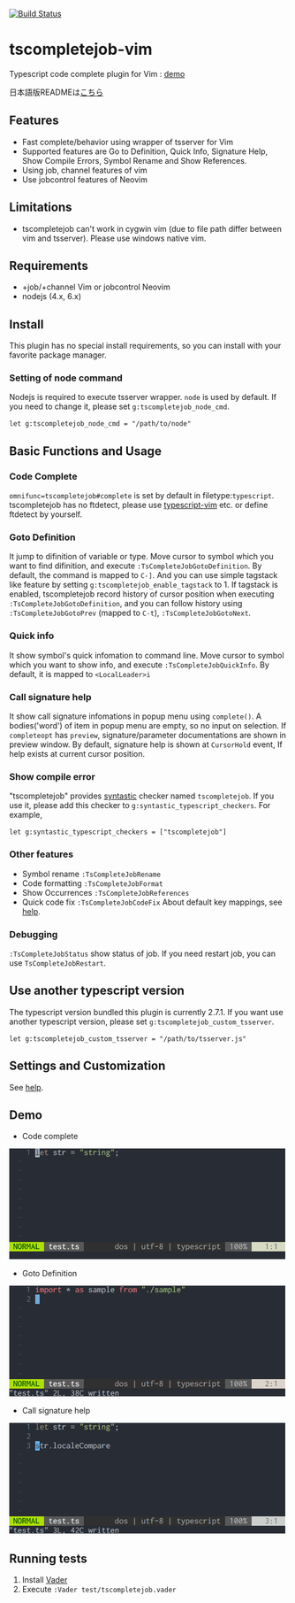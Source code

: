 [![Build Status](https://travis-ci.org/runoshun/tscompletejob.svg?branch=master)](https://travis-ci.org/runoshun/tscompletejob)

tscompletejob-vim
============================
Typescript code complete plugin for Vim : [demo](#demo)

日本語版READMEは[こちら](README-jp.md)

Features
-----------------------------------------------------------------------
- Fast complete/behavior using wrapper of tsserver for Vim
- Supported features are Go to Definition, Quick Info, Signature Help,
  Show Compile Errors, Symbol Rename and Show References.
- Using job, channel features of vim
- Use jobcontrol features of Neovim

Limitations
-----------------------------------------------------------------------
- tscompletejob can't work in cygwin vim (due to file path differ between vim and tsserver). Please use windows native vim.

Requirements
-----------------------------------------------------------------------
- +job/+channel Vim or jobcontrol Neovim
- nodejs (4.x, 6.x)

Install
-----------------------------------------------------------------------
This plugin has no special install requirements, so you can install with
your favorite package manager.

### Setting of node command
Nodejs is required to execute tsserver wrapper. `node` is used by default.
If you need to change it, please set `g:tscompletejob_node_cmd`.
```vim
let g:tscompletejob_node_cmd = "/path/to/node"
```

Basic Functions and Usage
-----------------------------------------------------------------------
### Code Complete
`omnifunc=tscompletejob#complete` is set by default in filetype:`typescript`.
tscompletejob has no ftdetect, please use [typescript-vim](https://github.com/leafgarland/typescript-vim)
etc. or define ftdetect by yourself.


### Goto Definition
It jump to difinition of variable or type.
Move cursor to symbol which you want to find difinition, and execute `:TsCompleteJobGotoDefinition`. By default, the command is mapped to `C-]`.
And you can use simple tagstack like feature by setting `g:tscompletejob_enable_tagstack` to 1. If tagstack is enabled, tscompletejob record history of cursor position when executing `:TsCompleteJobGotoDefinition`, and you can follow history using `:TsCompleteJobGotoPrev` (mapped to `C-t`), `:TsCompleteJobGotoNext`.

### Quick info
It show symbol's quick infomation to command line.
Move cursor to symbol which you want to show info, and execute `:TsCompleteJobQuickInfo`. By default, it is mapped to `<LocalLeader>i`

### Call signature help
It show call signature infomations in popup menu using `complete()`. A bodies('word') of item in popup menu are empty, so no input on selection. If `completeopt` has `preview`, signature/parameter documentations are shown in preview window.
By default, signature help is shown at `CursorHold` event, If help exists at current cursor position.

### Show compile error
"tscompletejob" provides [syntastic](https://github.com/scrooloose/syntastic) checker named `tscompletejob`. If you use it, please add this checker to `g:syntastic_typescript_checkers`. For example,
```vim
let g:syntastic_typescript_checkers = ["tscompletejob"]
```

### Other features
 - Symbol rename `:TsCompleteJobRename`
 - Code formatting `:TsCompleteJobFormat`
 - Show Occurrences `:TsCompleteJobReferences`
 - Quick code fix `:TsCompleteJobCodeFix`
About default key mappings, see [help](doc/tscompletejob.txt).

### Debugging
`:TsCompleteJobStatus` show status of job. If you need restart job, you can use `TsCompleteJobRestart`.


Use another typescript version
-----------------------------------------------------------------------
The typescript version bundled this plugin is currently 2.7.1. If you want use another typescript version, please set `g:tscompletejob_custom_tsserver`.
```vim
let g:tscompletejob_custom_tsserver = "/path/to/tsserver.js"
```

Settings and Customization
-----------------------------------------------------------------------
See [help](doc/tscompletejob.txt).

Demo
-----------------------------------------------------------------------
- Code complete

![complete demo](https://github.com/runoshun/readme-images/blob/master/tscompletejob/complete.gif?raw=true)

- Goto Definition

![goto_definition demo](https://github.com/runoshun/readme-images/blob/master/tscompletejob/goto_definition.gif?raw=true)

- Call signature help

![signature_help demo](https://github.com/runoshun/readme-images/blob/master/tscompletejob/signature_help.gif?raw=true)

Running tests
-----------------------------------------------------------------------
1. Install [Vader](https://github.com/junegunn/vader.vim)
2. Execute `:Vader test/tscompletejob.vader`

